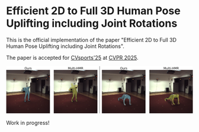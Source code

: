 # Efficient 2D to Full 3D Human Pose Uplifting including Joint Rotations

This is the official implementation of the paper "Efficient 2D to Full 3D Human Pose Uplifting including Joint Rotations".

The paper is accepted for [CVsports'25](https://vap.aau.dk/cvsports/) at [CVPR 2025](https://cvpr.thecvf.com/Conferences/2025). 

![Example](visualization.png)

Work in progress! 
